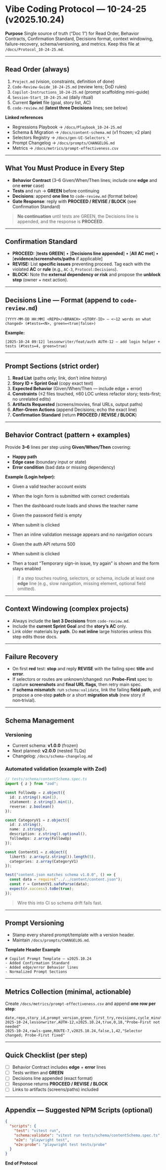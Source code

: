 # Vibe Coding Protocol — 10-24-25 (v2025.10.24)

**Purpose**
Single source of truth (“Doc 1”) for Read Order, Behavior Contracts, Confirmation Standard, Decisions format, context windowing, failure-recovery, schema/versioning, and metrics. Keep this file at `/docs/Protocol_10-24-25.md`.

---

## Read Order (always)
1. `Project.md` (vision, constraints, definition of done)
2. `Code-Review-Guide_10-24-25.md` (review lens; DoD rules)
3. `Copilot-Instructions_10-24-25.md` (prompt scaffolding mini-guide)
4. `Session-Start_10-24-25.md` (daily ritual)
5. Current **Sprint** file (goal, story list, AC)
6. `code-review.md` (**latest three Decisions** lines; see below)

**Linked references**
- Regressions Playbook → `/docs/Playbook_10-24-25.md`
- Schema & Migration → `/docs/content-schema.md` (v1 frozen; v2 plan)
- Selectors Registry → `/docs/gen-UI-Selectors_*`
- Prompt Changelog → `/docs/prompts/CHANGELOG.md`
- Metrics → `/docs/metrics/prompt-effectiveness.csv`

---

## What You Must Produce in Every Step
- **Behavior Contract** (3–6 Given/When/Then lines; include one **edge** and one **error** case)
- **Tests** and run → **GREEN** before continuing
- **Decisions**: append **one line** to `code-review.md` (format below)
- **Gate Response**: reply with **PROCEED / REVISE / BLOCK** (see Confirmation Standard)

> **No continuation** until tests are GREEN, the Decisions line is appended, and the response is **PROCEED**.

---

## Confirmation Standard
- **PROCEED:** [**tests GREEN**] • [**Decisions line appended**] • [**All AC met**] • [**evidence/screenshots/paths** if applicable]
- **REVISE:** List **specific issues** preventing proceed. Tag each with the violated **AC** or **rule** (e.g., `AC-3`, `Protocol:Decisions`).
- **BLOCK:** Note the **external dependency or risk** and propose the **unblock step** (owner + next action).

---

## Decisions Line — Format (append to `code-review.md`)
```
[YYYY-MM-DD HH:MM] <REPO>/<BRANCH> <STORY-ID> — <~12 words on what changed> (#tests=<N>, green=<true|false>)
```
**Example:**
```
[2025-10-24 09:12] lessonwriter/feat/auth AUTH-12 — add login helper + tests (#tests=4, green=true)
```

---

## Prompt Sections (strict order)
1) **Read List** (paths only; link, don’t inline history)
2) **Story ID + Sprint Goal** (copy exact text)
3) **Expected Behavior** (Given/When/Then — include edge + error)
4) **Constraints** (≤2 files touched, ≤60 LOC unless refactor story; tests-first; no unrelated edits)
5) **Artifacts Requested** (screens/movies, final URLs, output paths)
6) **After-Green Actions** (append Decisions; echo the exact line)
7) **Confirmation Standard** (return **PROCEED / REVISE / BLOCK**)

---

## Behavior Contract (pattern + examples)
Provide **3–6** lines per step using **Given/When/Then** covering:
- **Happy path**
- **Edge case** (boundary input or state)
- **Error condition** (bad data or missing dependency)

**Example (Login helper):**
- Given a valid teacher account exists
- When the login form is submitted with correct credentials
- Then the dashboard route loads and shows the teacher name

- Given the password field is empty
- When submit is clicked
- Then an inline validation message appears and no navigation occurs

- Given the auth API returns 500
- When submit is clicked
- Then a toast “Temporary sign-in issue, try again” is shown and the form stays enabled

> If a step touches routing, selectors, or schema, include at least one **edge** line (e.g., slow navigation, missing element, optional field omitted).

---

## Context Windowing (complex projects)
- Always include the **last 3 Decisions** from `code-review.md`.
- Include the **current Sprint Goal** and the **story’s AC** only.
- Link older materials by **path**. Do **not inline** large histories unless this step edits those docs.

---

## Failure Recovery
- On first **red** test: **stop** and reply **REVISE** with the failing spec **title** and **error**.
- If selectors or routes are unknown/changed: run **Probe‑First** spec to capture **screenshots** and **final URL flags**, then retry main spec.
- If **schema mismatch**: run `schema:validate`, link the failing **field path**, and propose a one‑step **patch** or a short **migration stub** (new story if non‑trivial).

---

## Schema Management
### Versioning
- Current schema: **v1.0.0** (frozen)
- Next planned: **v2.0.0** (nested TLQs)
- Changelog: `/docs/schema-changelog.md`

### Automated validation (example with Zod)
```ts
// tests/schema/contentSchema.spec.ts
import { z } from "zod";

const FollowUp = z.object({
  id: z.string().min(1),
  statement: z.string().min(1),
  reverse: z.boolean()
});

const CategoryV1 = z.object({
  id: z.string(),
  name: z.string(),
  description: z.string().optional(),
  followUps: z.array(FollowUp)
});

const ContentV1 = z.object({
  likert5: z.array(z.string()).length(5),
  categories: z.array(CategoryV1)
});

test("content.json matches schema v1.0.0", () => {
  const data = require("../../content/content.json");
  const r = ContentV1.safeParse(data);
  expect(r.success).toBe(true);
});
```

> Wire this into CI so schema drift fails fast.

---

## Prompt Versioning
- Stamp every shared prompt/template with a version header.
- Maintain `/docs/prompts/CHANGELOG.md`.

**Template Header Example**
```
# Copilot Prompt Template — v2025.10.24
- Added Confirmation Standard
- Added edge/error Behavior lines
- Normalized Prompt Sections
```

---

## Metrics Collection (minimal, actionable)
Create `/docs/metrics/prompt-effectiveness.csv` and append **one row per step**:
```csv
date,repo,story_id,prompt_version,green_first_try,revisions,cycle_minutes,notes
2025-10-24,lessonwriter,AUTH-12,v2025.10.24,true,0,18,"Probe-First not needed"
2025-10-24,rawls-game,ROUTE-7,v2025.10.24,false,1,42,"Selector changed; Probe-First fixed"
```

---

## Quick Checklist (per step)
- [ ] Behavior Contract includes **edge** + **error** lines
- [ ] Tests written and **GREEN**
- [ ] Decisions line appended (exact format)
- [ ] Response returns **PROCEED / REVISE / BLOCK**
- [ ] Links to artifacts (screens/paths) included

---

## Appendix — Suggested NPM Scripts (optional)
```json
{
  "scripts": {
    "test": "vitest run",
    "schema:validate": "vitest run tests/schema/contentSchema.spec.ts",
    "e2e": "playwright test",
    "e2e:probe": "playwright test tests/probe"
  }
}
```

**End of Protocol**
